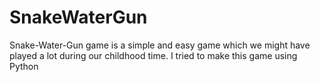 # SnakeWaterGun
Snake-Water-Gun game is a simple and easy game which we might have played a lot during our childhood time. I tried to make this game using Python
